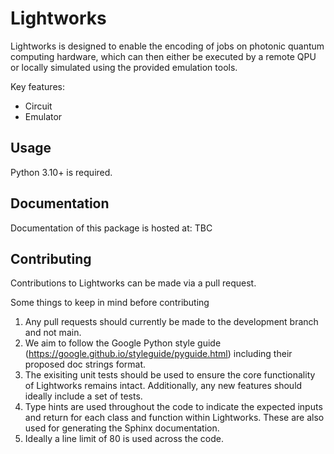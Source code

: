 # Lightworks

Lightworks is designed to enable the encoding of jobs on photonic quantum computing hardware, which can then either be executed by a remote QPU or locally simulated using the provided emulation tools.

Key features:
- Circuit
- Emulator

## Usage

Python 3.10+ is required.

## Documentation

Documentation of this package is hosted at: TBC

## Contributing

Contributions to Lightworks can be made via a pull request. 

Some things to keep in mind before contributing
1) Any pull requests should currently be made to the development branch and not main. 
2) We aim to follow the Google Python style guide (https://google.github.io/styleguide/pyguide.html) including their proposed doc strings format. 
3) The exisiting unit tests should be used to ensure the core functionality of Lightworks remains intact. Additionally, any new features should ideally include a set of tests.
4) Type hints are used throughout the code to indicate the expected inputs and return for each class and function within Lightworks. These are also used for generating the Sphinx documentation.
5) Ideally a line limit of 80 is used across the code.